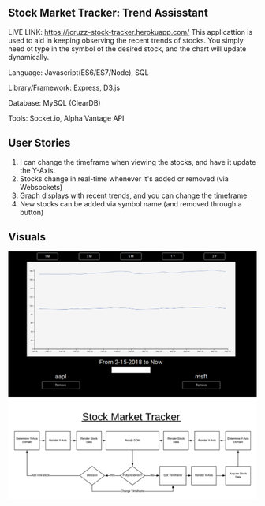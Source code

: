 Stock Market Tracker: Trend Assisstant
---
LIVE LINK: https://jcruzz-stock-tracker.herokuapp.com/
This applicattion is used to aid in keeping observing the recent trends of stocks. You simply need ot type in the symbol of the desired stock, and the chart will update dynamically.

Language: Javascript(ES6/ES7/Node), SQL

Library/Framework: Express, D3.js

Database: MySQL (ClearDB)

Tools: Socket.io, Alpha Vantage API

User Stories
---
1) I can change the timeframe when viewing the stocks, and have it update the Y-Axis.
2) Stocks change in real-time whenever it's added or removed (via Websockets)
3) Graph displays with recent trends, and you can change the timeframe
4) New stocks can be added via symbol name (and removed through a button)

Visuals
---
![Visual](/visual.png)
![Frontend Design](/frontend-design.png)
